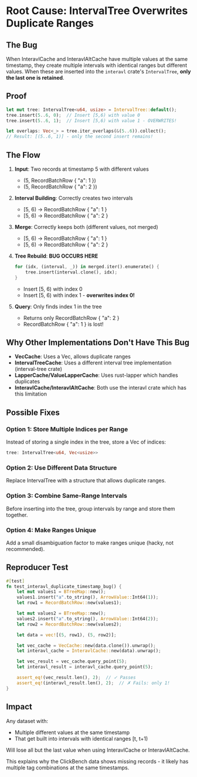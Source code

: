 # Root Cause: IntervalTree Overwrites Duplicate Ranges

## The Bug

When InteravlCache and InteravlAltCache have multiple values at the same timestamp, they create multiple intervals with identical ranges but different values. When these are inserted into the `interavl` crate's `IntervalTree`, **only the last one is retained**.

## Proof

```rust
let mut tree: IntervalTree<u64, usize> = IntervalTree::default();
tree.insert(5..6, 0);  // Insert [5,6) with value 0
tree.insert(5..6, 1);  // Insert [5,6) with value 1 - OVERWRITES!

let overlaps: Vec<_> = tree.iter_overlaps(&(5..6)).collect();
// Result: [(5..6, 1)] - only the second insert remains!
```

## The Flow

1. **Input**: Two records at timestamp 5 with different values
   - (5, RecordBatchRow { "a": 1 })
   - (5, RecordBatchRow { "a": 2 })

2. **Interval Building**: Correctly creates two intervals
   - [5, 6) -> RecordBatchRow { "a": 1 }
   - [5, 6) -> RecordBatchRow { "a": 2 }

3. **Merge**: Correctly keeps both (different values, not merged)
   - [5, 6) -> RecordBatchRow { "a": 1 }
   - [5, 6) -> RecordBatchRow { "a": 2 }

4. **Tree Rebuild**: **BUG OCCURS HERE**
   ```rust
   for (idx, (interval, _)) in merged.iter().enumerate() {
       tree.insert(interval.clone(), idx);
   }
   ```
   - Insert [5, 6) with index 0
   - Insert [5, 6) with index 1 - **overwrites index 0!**

5. **Query**: Only finds index 1 in the tree
   - Returns only RecordBatchRow { "a": 2 }
   - RecordBatchRow { "a": 1 } is lost!

## Why Other Implementations Don't Have This Bug

- **VecCache**: Uses a Vec, allows duplicate ranges
- **IntervalTreeCache**: Uses a different interval tree implementation (interval-tree crate)
- **LapperCache/ValueLapperCache**: Uses rust-lapper which handles duplicates
- **InteravlCache/InteravlAltCache**: Both use the interavl crate which has this limitation

## Possible Fixes

### Option 1: Store Multiple Indices per Range
Instead of storing a single index in the tree, store a Vec of indices:
```rust
tree: IntervalTree<u64, Vec<usize>>
```

### Option 2: Use Different Data Structure
Replace IntervalTree with a structure that allows duplicate ranges.

### Option 3: Combine Same-Range Intervals
Before inserting into the tree, group intervals by range and store them together.

### Option 4: Make Ranges Unique
Add a small disambiguation factor to make ranges unique (hacky, not recommended).

## Reproducer Test

```rust
#[test]
fn test_interavl_duplicate_timestamp_bug() {
    let mut values1 = BTreeMap::new();
    values1.insert("a".to_string(), ArrowValue::Int64(1));
    let row1 = RecordBatchRow::new(values1);

    let mut values2 = BTreeMap::new();
    values2.insert("a".to_string(), ArrowValue::Int64(2));
    let row2 = RecordBatchRow::new(values2);

    let data = vec![(5, row1), (5, row2)];

    let vec_cache = VecCache::new(data.clone()).unwrap();
    let interavl_cache = InteravlCache::new(data).unwrap();

    let vec_result = vec_cache.query_point(5);
    let interavl_result = interavl_cache.query_point(5);

    assert_eq!(vec_result.len(), 2);  // ✓ Passes
    assert_eq!(interavl_result.len(), 2);  // ✗ Fails: only 1!
}
```

## Impact

Any dataset with:
- Multiple different values at the same timestamp
- That get built into intervals with identical ranges [t, t+1)

Will lose all but the last value when using InteravlCache or InteravlAltCache.

This explains why the ClickBench data shows missing records - it likely has multiple tag combinations at the same timestamps.